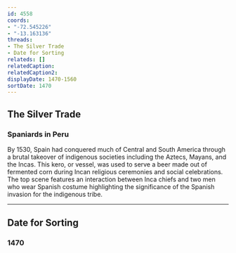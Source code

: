 ```yaml
---
id: 4558
coords:
- "-72.545226"
- "-13.163136"
threads:
- The Silver Trade
- Date for Sorting
relateds: []
relatedCaption: 
relatedCaption2: 
displayDate: 1470-1560
sortDate: 1470
---
```


## The Silver Trade

### Spaniards in Peru

By 1530, Spain had conquered much of Central and South America through a brutal takeover of indigenous societies including the Aztecs, Mayans, and the Incas. This kero, or vessel, was used to serve a beer made out of fermented corn during Incan religious ceremonies and social celebrations. The top scene features an interaction between Inca chiefs and two men who wear Spanish costume highlighting the significance of the Spanish invasion for the indigenous tribe. 

* * *

## Date for Sorting

### 1470
